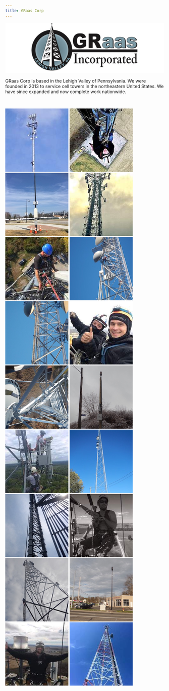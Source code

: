 ```yaml
---
title: GRaas Corp
---
```


![GRaasCorp Logo](images/graas_banner.png)

GRaas Corp is based in the Lehigh Valley of Pennsylvania. We were founded in 2013 to service cell towers in the northeastern United States. We have since expanded and now complete work nationwide.




&nbsp;

![line antenna work](images/line_antenna_02_square_small.jpg)
![GRaasCorp employee at work](images/worker_03_square_small.jpg)
![small cell work](images/small_cell_01_square_small.jpg)
![line antenna work](images/line_antenna_01_square_small.jpg)
![GRaasCorp employee at work](images/worker_01_square_small.jpg)
![tower mod work](images/tower_mod_04_square_small.jpg)
![tower mod work](images/tower_mod_05_square_small.jpg)
![GRaasCorp employee at work](images/worker_04_square_small.jpg)
![tower mod work](images/tower_mod_02_square_small.jpg)
![small cell work](images/small_cell_02_square_small.jpg)
![GRaasCorp employee at work](images/worker_05_square_small.jpg)
![tower mod work](images/tower_mod_03_square_small.jpg)
![tower mod work](images/tower_mod_06_square_small.jpg)
![GRaasCorp employee at work](images/worker_06_square_small.jpg)
![tower mod work](images/tower_mod_01_square_small.jpg)
![small cell work](images/small_cell_04_square_small.jpg)
![GRaasCorp employee at work](images/worker_02_square_small.jpg)
![line antenna work](images/line_antenna_03_square_small.jpg)
<!-- ![small cell work](images/small_cell_03_square_small.jpg) -->

